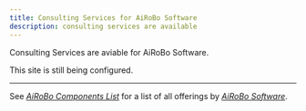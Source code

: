 ```yaml
---
title: Consulting Services for AiRoBo Software
description: consulting services are available
---
```

Consulting Services are aviable for AiRoBo Software.

This site is still being configured.

---
See [*AiRoBo Components List*](https://airobo.site) for a list of all offerings by [*AiRoBo Software*](https://airobo.software).
